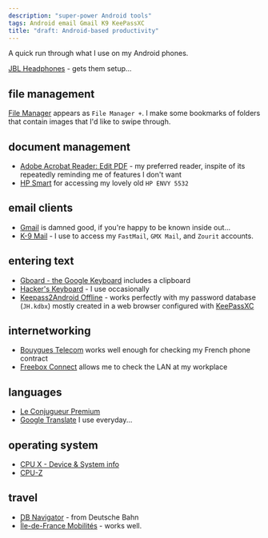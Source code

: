 ```yaml
---
description: "super-power Android tools"
tags: Android email Gmail K9 KeePassXC
title: "draft: Android-based productivity"
---
```


A quick run through what I use on my Android phones.

[JBL Headphones](https://play.google.com/store/apps/details?id=jbl.stc.com) - gets them setup...

## file management
[File Manager](https://play.google.com/store/apps/details?id=com.alphainventor.filemanager) appears as `File Manager +`. I make some bookmarks of folders that contain images that I'd like to swipe through.

## document management
- [Adobe Acrobat Reader: Edit PDF](https://play.google.com/store/apps/details?id=com.adobe.reader) - my preferred reader, inspite of its repeatedly reminding me of features I don't want
- [HP Smart](https://play.google.com/store/apps/details?id=com.hp.printercontrol) for accessing my lovely old `HP ENVY 5532`

## email clients
- [Gmail](https://play.google.com/store/apps/details?id=com.google.android.gm) is damned good, if you're happy to be known inside out...
- [K-9 Mail](https://en.wikipedia.org/wiki/K-9_Mail) - I use to access my `FastMail`, `GMX Mail`, and `Zourit` accounts.

## entering text
- [Gboard - the Google Keyboard](https://play.google.com/store/apps/details?id=com.google.android.inputmethod.latin) includes a clipboard
- [Hacker's Keyboard](https://play.google.com/store/apps/details?id=org.pocketworkstation.pckeyboard) - I use occasionally
- [Keepass2Android Offline](https://play.google.com/store/apps/details?id=keepass2android.keepass2android_nonet) - works perfectly with my password database (`JH.kdbx`) mostly created in a web browser configured with [KeePassXC](https://en.wikipedia.org/wiki/KeePassXC)

## internetworking
- [Bouygues Telecom](https://play.google.com/store/apps/details?id=fr.bouyguestelecom.ecm.android) works well enough for checking my French phone contract
- [Freebox Connect](https://play.google.com/store/apps/details?id=fr.freebox.network) allows me to check the LAN at my workplace

## languages
- [Le Conjugueur Premium](https://play.google.com/store/apps/details?id=com.leconjugueur.droid2)
- [Google Translate](https://play.google.com/store/apps/details?id=com.google.android.apps.translate) I use everyday...

## operating system
- [CPU X - Device & System info](https://play.google.com/store/apps/details?id=com.abs.cpu_z_advance)
- [CPU-Z](https://play.google.com/store/apps/details?id=com.cpuid.cpu_z)

## travel
- [DB Navigator](https://play.google.com/store/apps/details?id=de.hafas.android.db) - from Deutsche Bahn
- [Île-de-France Mobilités](https://play.google.com/store/apps/details?id=com.applidium.vianavigo) - works well.

